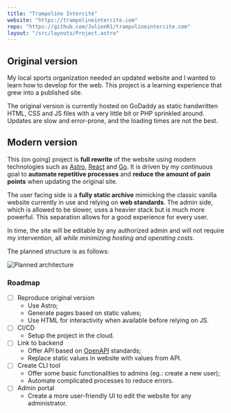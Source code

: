 ```yaml
---
title: "Trampoline Intercité"
website: "https://trampolineintercite.com"
repo: "https://github.com/JulienR1/trampolineintercite.com"
layout: "/src/layouts/Project.astro"
---
```


## Original version

My local sports organization needed an updated website and I wanted to learn how to develop for the web.
This project is a learning experience that grew into a published site.

The original version is currently hosted on GoDaddy as static handwritten HTML, CSS and JS files with a very little bit or PHP sprinkled around.
Updates are slow and error-prone, and the loading times are not the best.

## Modern version

This (on going) project is **full rewrite** of the website using modern technologies such as [Astro](https://astro.build/), [React](https://react.dev/) and [Go](https://go.dev/).
It is driven by my continuous goal to **automate repetitive processes** and **reduce the amount of pain points** when updating the original site.

The user facing side is a **fully static archive** mimicking the classic vanilla website currently in use and relying on **web standards**.
The admin side, which is allowed to be slower, uses a heavier stack but is much more powerful.
This separation allows for a good experience for every user.

In time, the site will be editable by any authorized admin and will not require my intervention, all _while minimizing hosting and operating costs_.

The planned structure is as follows:

![Planned architecture](/projects/trampo/trampo-architecture.jpg)

### Roadmap

- [ ] Reproduce original version
  - Use Astro;
  - Generate pages based on static values;
  - Use HTML for interactivity when available before relying on JS.
- [ ] CI/CD
  - Setup the project in the cloud.
- [ ] Link to backend
  - Offer API based on [OpenAPI](https://www.openapis.org/) standards;
  - Replace static values in website with values from API.
- [ ] Create CLI tool
  - Offer some basic functionalities to admins (eg.: create a new user);
  - Automate complicated processes to reduce errors.
- [ ] Admin portal
  - Create a more user-friendly UI to edit the website for any administrator.

<style>
    img {
        border: none;
    }
</style>

